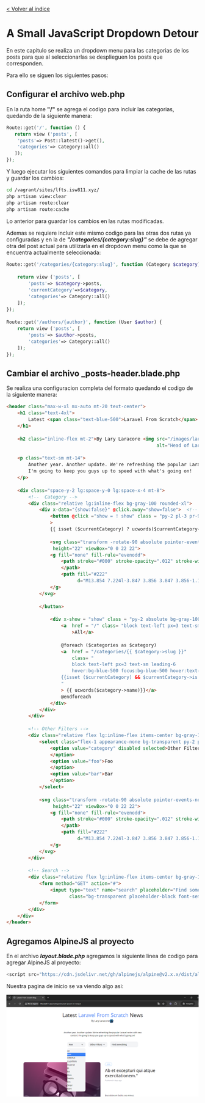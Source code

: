 [< Volver al índice](../index.md)

# A Small JavaScript Dropdown Detour

En este capitulo se realiza un dropdown menu para las categorias de los posts para que al seleccionarlas se desplieguen los posts que corresponden.

Para ello se siguen los siguientes pasos:

## Configurar el archivo web.php 

En la ruta home **"/"** se agrega el codigo para incluir las categorias, quedando de la siguiente manera:

```php
Route::get('/', function () {
   return view ('posts', [
    'posts'=> Post::latest()->get(),
    'categories'=> Category::all()
   ]);
});
```

Y luego ejecutar los siguientes comandos para limpiar la cache de las rutas y guardar los cambios:

```bash
cd /vagrant/sites/lfts.isw811.xyz/
php artisan view:clear
php artisan route:clear
php artisan route:cache
```

Lo anterior para guardar los cambios en las rutas modificadas.

Ademas se requiere incluir este mismo codigo para las otras dos rutas ya configuradas y en la de ***"/categories/{category:slug}"*** se debe de agregar otra del post actual para utilizarla en el dropdown menu como la que se encuentra actualmente seleccionada:

```php
Route::get('/categories/{category:slug}', function (Category $category) {

    return view ('posts', [
        'posts'=> $category->posts,
        'currentCategory'=>$category,
        'categories'=> Category::all()
    ]);
});

Route::get('/authors/{author}', function (User $author) {
    return view ('posts', [
        'posts'=> $author->posts,
        'categories'=> Category::all()
    ]);
});
```

## Cambiar el archivo _posts-header.blade.php

Se realiza una configuracion completa del formato quedando el codigo de la siguiente manera:

```html
<header class="max-w-xl mx-auto mt-20 text-center">
    <h1 class="text-4xl">
        Latest <span class="text-blue-500">Laravel From Scratch</span> News
    </h1>

    <h2 class="inline-flex mt-2">By Lary Laracore <img src="/images/lary-head.svg"
                                                       alt="Head of Lary the mascot"></h2>

    <p class="text-sm mt-14">
        Another year. Another update. We're refreshing the popular Laravel series with new content.
        I'm going to keep you guys up to speed with what's going on!
    </p>

    <div class="space-y-2 lg:space-y-0 lg:space-x-4 mt-8">
        <!--  Category -->
        <div class="relative lg:inline-flex bg-gray-100 rounded-xl">
            <div x-data="{show:false}" @click.away="show=false">  <!--  Configura por defecto el dropdown cerrado -->
                <button @click ="show = ! show" class = "py-2 pl-3 pr-9 text-sm font-semibold w-full lg:w-32 text-left flex lg:inline-flex"
                >
                {{ isset ($currentCategory) ? ucwords($currentCategory->name) : 'Categories'}} <!--  En caso de seleccionar una categoria aparece el nombre, del contrario solo Categories -->

                <svg class="transform -rotate-90 absolute pointer-events-none" style="right: 12px;" width="22"
                 height="22" viewBox="0 0 22 22">
                <g fill="none" fill-rule="evenodd">
                    <path stroke="#000" stroke-opacity=".012" stroke-width=".5" d="M21 1v20.16H.84V1z">
                    </path>
                    <path fill="#222"
                          d="M13.854 7.224l-3.847 3.856 3.847 3.856-1.184 1.184-5.04-5.04 5.04-5.04z"></path>
                </g>
            </svg>

            </button>

                <div x-show = "show" class = "py-2 absolute bg-gray-100 w-full mt-2 rounded-xl z-50" style="display:none">
                    <a  href = "/" class= "block text-left px=3 text-sm leading-6 hover:bg-blue-500 focus:bg-blue-500 hover:text-white focus:text-white"
                        >All</a> 

                    @foreach ($categories as $category)
                    <a  href = "/categories/{{ $category->slug }}"
                        class= "
                        block text-left px=3 text-sm leading-6
                        hover:bg-blue-500 focus:bg-blue-500 hover:text-white focus:text-white
                    {{isset ($currentCategory) && $currentCategory->is ($category) ? 'bg-blue-500 text-white' : ''}}
                    "
                    > {{ ucwords($category->name)}}</a> 
                    @endforeach
                </div>
            </div>
        </div>

        <!-- Other Filters -->
        <div class="relative flex lg:inline-flex items-center bg-gray-100 rounded-xl">
            <select class="flex-1 appearance-none bg-transparent py-2 pl-3 pr-9 text-sm font-semibold">
                <option value="category" disabled selected>Other Filters
                </option>
                <option value="foo">Foo
                </option>
                <option value="bar">Bar
                </option>
            </select>

            <svg class="transform -rotate-90 absolute pointer-events-none" style="right: 12px;" width="22"
                 height="22" viewBox="0 0 22 22">
                <g fill="none" fill-rule="evenodd">
                    <path stroke="#000" stroke-opacity=".012" stroke-width=".5" d="M21 1v20.16H.84V1z">
                    </path>
                    <path fill="#222"
                          d="M13.854 7.224l-3.847 3.856 3.847 3.856-1.184 1.184-5.04-5.04 5.04-5.04z"></path>
                </g>
            </svg>
        </div>

        <!-- Search -->
        <div class="relative flex lg:inline-flex items-center bg-gray-100 rounded-xl px-3 py-2">
            <form method="GET" action="#">
                <input type="text" name="search" placeholder="Find something"
                       class="bg-transparent placeholder-black font-semibold text-sm">
            </form>
        </div>
    </div>
</header>
```

## Agregamos AlpineJS al proyecto

En el archivo ***layout.blade.php*** agregamos la siguiente linea de codigo para agregar AlpineJS al proyecto:

```php
<script src="https://cdn.jsdelivr.net/gh/alpinejs/alpine@v2.x.x/dist/alpine.min.js" defer></script>
```

Nuestra pagina de inicio se va viendo algo asi:

![Dropdown-Menu-Homepage](../images/Homepage-Dropdwon-Menu.png)
